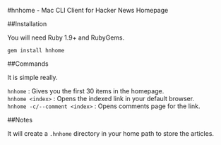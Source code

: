 #hnhome - Mac CLI Client for Hacker News Homepage

##Installation

You will need Ruby 1.9+ and RubyGems.

`gem install hnhome`

##Commands

It is simple really.

`hnhome` : Gives you the first 30 items in the homepage.  
`hnhome <index>` : Opens the indexed link in your default browser.  
`hnhome -c/--comment <index>` : Opens comments page for the link.  

##Notes

It will create a `.hnhome` directory in your home path to store the articles.
